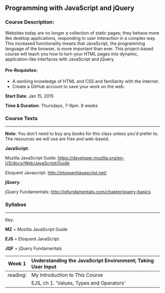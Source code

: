 ## Programming with JavaScript and jQuery
### Course Description:

Websites today are no longer a collection of static pages; they behave more like desktop applications, responding to user interaction in a complex way. This increased functionality means that JavaScript, the programming language of the browser, is more important than ever. This project-based course will teach you how to turn your HTML pages into dynamic, application-like interfaces with JavaScript and jQuery. 

#### Pre-Requisites:

+ A working knowledge of HTML and CSS and familiarity with the internet. 
+ Create a GitHub account to save your work on the web.  

**Start Date**: Jan 15, 2015

**Time & Duration**: Thursdays, 7-9pm. 8 weeks




### Course Texts
***
**Note:** You don't need to buy any books for this class unless you'd prefer to.  The resources we will use are free and web-based.


**JavaScript**: 

Mozilla JavaScript Guide: https://developer.mozilla.org/en-US/docs/Web/JavaScript/Guide

Eloquent Javascript: http://eloquentjavascript.net/

**jQuery**:

jQuery Fundamentals: http://jqfundamentals.com/chapter/jquery-basics




### Syllabus
***
Key:

**MZ** = Mozilla JavaScript Guide

**EJS** = Eloquent JavaScript

**JQF** = jQuery Fundamentals

| Week 1 | Understanding the JavaScript Environment; Taking User Input |
| ------------- |:-----|
| reading:      | My Introduction to This Course |
|               | EJS, ch 1. 'Values, Types and Operators' |
